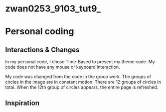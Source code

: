 # zwan0253_9103_tut9_
# Personal coding
## Interactions & Changes
In my personal code, I chose Time-Based to present my theme code. My code does not have any mouse or keyboard interaction.

My code was changed from the code in the group work. The groups of circles in the image are in constant motion. There are 12 groups of circles in total. When the 12th group of circles appears, the entire page is refreshed.

## Inspiration
